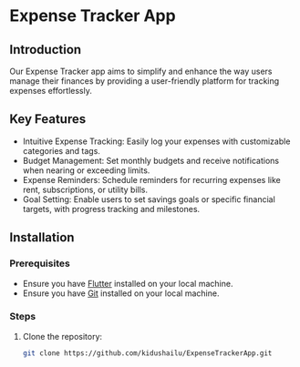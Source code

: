 # Expense Tracker App

## Introduction
Our Expense Tracker app aims to simplify and enhance the way users manage their finances by providing a user-friendly platform for tracking expenses effortlessly.

## Key Features
- Intuitive Expense Tracking: Easily log your expenses with customizable categories and tags.
- Budget Management: Set monthly budgets and receive notifications when nearing or exceeding limits.
- Expense Reminders: Schedule reminders for recurring expenses like rent, subscriptions, or utility bills.
- Goal Setting: Enable users to set savings goals or specific financial targets, with progress tracking and milestones.

## Installation

### Prerequisites
- Ensure you have [Flutter](https://flutter.dev/docs/get-started/install) installed on your local machine.
- Ensure you have [Git](https://git-scm.com/book/en/v2/Getting-Started-Installing-Git) installed on your local machine.

### Steps
1. Clone the repository:
   ```bash
   git clone https://github.com/kidushailu/ExpenseTrackerApp.git
